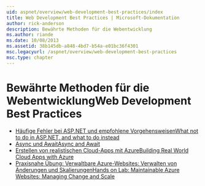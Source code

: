 ```yaml
---
uid: aspnet/overview/web-development-best-practices/index
title: Web Development Best Practices | Microsoft-Dokumentation
author: rick-anderson
description: Bewährte Methoden für die Webentwicklung
ms.author: riande
ms.date: 10/08/2013
ms.assetid: 38b145db-a848-4bd7-b54a-e01bc36f4301
msc.legacyurl: /aspnet/overview/web-development-best-practices
msc.type: chapter
---
```

<a name="web-development-best-practices"></a><span data-ttu-id="c0cba-103">Bewährte Methoden für die Webentwicklung</span><span class="sxs-lookup"><span data-stu-id="c0cba-103">Web Development Best Practices</span></span>
====================

- [<span data-ttu-id="c0cba-104">Häufige Fehler bei ASP.NET und empfohlene Vorgehensweisen</span><span class="sxs-lookup"><span data-stu-id="c0cba-104">What not to do in ASP.NET, and what to do instead</span></span>](what-not-to-do-in-aspnet-and-what-to-do-instead.md)
- [<span data-ttu-id="c0cba-105">Async und Await</span><span class="sxs-lookup"><span data-stu-id="c0cba-105">Async and Await</span></span>](async-and-await.md)
- [<span data-ttu-id="c0cba-106">Erstellen von realistischen Cloud-Apps mit Azure</span><span class="sxs-lookup"><span data-stu-id="c0cba-106">Building Real World Cloud Apps with Azure</span></span>](../developing-apps-with-windows-azure/building-real-world-cloud-apps-with-windows-azure/index.md)
- [<span data-ttu-id="c0cba-107">Praxisnahe Übung: Verwaltbare Azure-Websites: Verwalten von Änderungen und Skalierungen</span><span class="sxs-lookup"><span data-stu-id="c0cba-107">Hands on Lab: Maintainable Azure Websites: Managing Change and Scale</span></span>](../developing-apps-with-windows-azure/maintainable-azure-websites-managing-change-and-scale.md)

